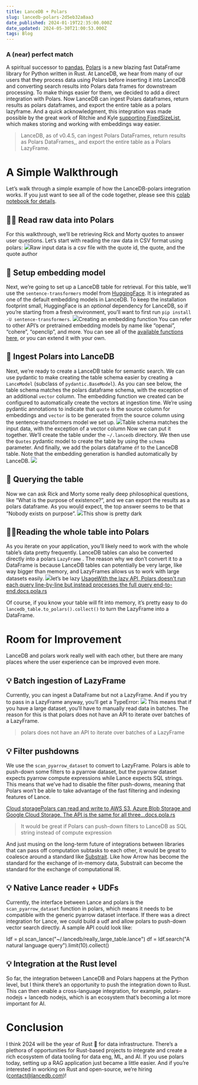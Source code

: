 ```yaml
---
title: LanceDB + Polars
slug: lancedb-polars-2d5eb32a8aa3
date_published: 2024-01-19T22:35:00.000Z
date_updated: 2024-05-30T21:00:53.000Z
tags: Blog
---
```


### A (near) perfect match

A spiritual successor to [pandas](https://github.com/pandas-dev/pandas), [Polars](https://github.com/pola-rs/polars) is a new blazing fast DataFrame library for Python written in Rust. At LanceDB, we hear from many of our users that they process data using Polars before inserting it into LanceDB and converting search results into Polars data frames for downstream processing. To make things easier for them, we decided to add a direct integration with Polars. Now LanceDB can ingest Polars dataframes, return results as polars dataframes, and export the entire table as a polars lazyframe. And a quick acknowledgment, this integration was made possible by the great work of Ritchie and Kyle [supporting FixedSizeList](https://github.com/pola-rs/polars/pull/8943), which makes storing and working with embeddings way easier.

> LanceDB, as of v0.4.5, can ingest Polars DataFrames, return results as Polars DataFrames,, and export the entire table as a Polars LazyFrame.

# A Simple Walkthrough

Let’s walk through a simple example of how the LanceDB-polars integration works. If you just want to see all of the code together, please see this [colab notebook for details](https://colab.research.google.com/drive/15EKQmXqfMDouQINpA1SjA-zbSXbukpaZ?usp=sharing).

## 🐻‍❄️ Read raw data into Polars

For this walkthrough, we’ll be retrieving Rick and Morty quotes to answer user questions. Let’s start with reading the raw data in CSV format using polars:
![](https://miro.medium.com/v2/resize:fit:770/1*DCpIahADQbISYT0NzzLt0w.png)Raw input data is a csv file with the quote id, the quote, and the quote author
## 🤗 Setup embedding model

Next, we’re going to set up a LanceDB table for retrieval. For this table, we’ll use the `sentence-transformers` model from [HuggingFace](https://huggingface.co/sentence-transformers). It is integrated as one of the default embedding models in LanceDB. To keep the installation footprint small, HuggingFace is an *optional* dependency for LanceDB, so if you’re starting from a fresh environment, you’ll want to first run `pip install -U sentence-transformers`.
![](https://miro.medium.com/v2/resize:fit:770/1*5WCj3ewbNe-N5HADxjAbeg.png)Creating an embedding function
You can refer to other API’s or pretrained embedding models by name like “openai”, “cohere”, “openclip”, and more. You can see all of the [available functions here](https://lancedb.github.io/lancedb/embeddings/default_embedding_functions/), or you can extend it with your own.

## 💾 Ingest Polars into LanceDB

Next, we’re ready to create a LanceDB table for semantic search. We can use pydantic to make creating the table schema easier by creating a `LanceModel` (subclass of `pydantic.BaseModel`). As you can see below, the table schema matches the polars dataframe schema, with the exception of an additional `vector` column. The embedding function we created can be configured to automatically create the vectors at ingestion time. We’re using pydantic annotations to indicate that `quote` is the source column for embeddings and `vector` is to be generated from the source column using the sentence-transformers model we set up.
![](https://miro.medium.com/v2/resize:fit:770/1*2VbkYnesnJUC1ivWeFhL0g.png)Table schema matches the input data, with the exception of a vector column
Now we can put it together. We’ll create the table under the `~/.lancedb` directory. We then use the `Quotes` pydantic model to create the table by using the `schema` parameter. And finally, we add the polars dataframe `df` to the LanceDB table. Note that the embedding generation is handled automatically by LanceDB.
![](https://miro.medium.com/v2/resize:fit:770/1*42oY_hBjRATPkITTzWOyVQ.png)
## 🔎 Querying the table

Now we can ask Rick and Morty some really deep philosophical questions, like “What is the purpose of existence?”, and we can export the results as a polars dataframe. As you would expect, the top answer seems to be that “Nobody exists on purpose”.
![](https://miro.medium.com/v2/resize:fit:770/1*sLid0_9Uhz1vw0MmwBN_Fg.png)This show is pretty dark
## 🕺🏻Reading the whole table into Polars

As you iterate on your application, you’ll likely need to work with the whole table’s data pretty frequently. LanceDB tables can also be converted directly into a polars `LazyFrame` . The reason why we don’t convert it to a DataFrame is because LanceDB tables can potentially be very large, like way bigger than memory, and LazyFrames allows us to work with large datasets easily.
![](https://miro.medium.com/v2/resize:fit:770/1*Wrrj0-K7vDgQ35JwibpTpA.png)let’s be lazy
[UsageWith the lazy API, Polars doesn't run each query line-by-line but instead processes the full query end-to-end.docs.pola.rs](https://docs.pola.rs/user-guide/lazy/using/?source=post_page-----2d5eb32a8aa3--------------------------------)

Of course, if you know your table will fit into memory, it’s pretty easy to do `lancedb_table.to_polars().collect()` to turn the LazyFrame into a DataFrame.

# Room for Improvement

LanceDB and polars work really well with each other, but there are many places where the user experience can be improved even more.

## 💡 Batch ingestion of LazyFrame

Currently, you can ingest a DataFrame but not a LazyFrame. And if you try to pass in a LazyFrame anyway, you’ll get a TypeError:
![](https://miro.medium.com/v2/resize:fit:770/1*VTV1hT5-rZbdG2izwcxl2w.png)
This means that if you have a large dataset, you’ll have to manually read data in batches. The reason for this is that polars does not have an API to iterate over batches of a LazyFrame.

> polars does not have an API to iterate over batches of a LazyFrame

## 💡 Filter pushdowns

We use the `scan_pyarrow_dataset` to convert to LazyFrame. Polars is able to push-down some filters to a pyarrow dataset, but the pyarrow dataset expects pyarrow compute expressions while Lance expects SQL strings. This means that we’ve had to disable the filter push-downs, meaning that Polars won’t be able to take advantage of the fast filtering and indexing features of Lance.

[Cloud storagePolars can read and write to AWS S3, Azure Blob Storage and Google Cloud Storage. The API is the same for all three…docs.pola.rs](https://docs.pola.rs/user-guide/io/cloud-storage/?source=post_page-----2d5eb32a8aa3--------------------------------#scanning-with-pyarrow)

> It would be great if Polars can push-down filters to LanceDB as SQL string instead of compute expression

And just musing on the long-term future of integrations between libraries that can pass off computation subtasks to each other, it would be great to coalesce around a standard like [Substrait](https://substrait.io/). Like how Arrow has become the standard for the exchange of in-memory data, Substrait can become the standard for the exchange of computational IR.

## 💡 Native Lance reader + UDFs

Currently, the interface between Lance and polars is the `scan_pyarrow_dataset` function in polars, which means it needs to be compatible with the generic pyarrow dataset interface. If there was a direct integration for Lance, we could build a udf and allow polars to push-down vector search directly. A sample API could look like:

ldf = pl.scan_lance("~/.lancedb/really_large_table.lance")
df = ldf.search("A natural language query").limit(10).collect()

## 💡 Integration at the Rust level

So far, the integration between LanceDB and Polars happens at the Python level, but I think there’s an opportunity to push the integration down to Rust. This can then enable a cross-language integration, for example, polars-nodejs + lancedb nodejs, which is an ecosystem that’s becoming a lot more important for AI.

# Conclusion

I think 2024 will be the year of Rust 🦀 for data infrastructure. There’s a plethora of opportunities for Rust-based projects to integrate and create a rich ecosystem of data tooling for data eng, ML, and AI. If you use polars today, setting up a RAG application just became a little easier. And if you’re interested in working on Rust and open-source, we’re hiring (contact@lancedb.com)!

